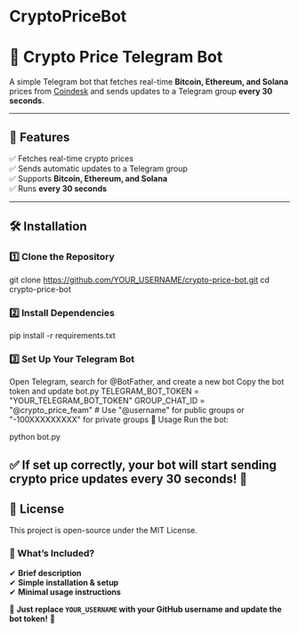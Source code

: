﻿# CryptoPriceBot

 # 🚀 Crypto Price Telegram Bot  

A simple Telegram bot that fetches real-time **Bitcoin, Ethereum, and Solana** prices from [Coindesk](https://www.coindesk.com/) and sends updates to a Telegram group **every 30 seconds**.  

---

## 📌 Features  
✅ Fetches real-time crypto prices  
✅ Sends automatic updates to a Telegram group  
✅ Supports **Bitcoin, Ethereum, and Solana**  
✅ Runs **every 30 seconds**  

---

## 🛠 Installation  

### 1️⃣ **Clone the Repository**  

git clone https://github.com/YOUR_USERNAME/crypto-price-bot.git
cd crypto-price-bot

### 2️⃣ Install Dependencies
pip install -r requirements.txt

### 3️⃣ Set Up Your Telegram Bot
Open Telegram, search for @BotFather, and create a new bot
Copy the bot token and update bot.py
TELEGRAM_BOT_TOKEN = "YOUR_TELEGRAM_BOT_TOKEN"
GROUP_CHAT_ID = "@crypto_price_feam"  # Use "@username" for public groups or "-100XXXXXXXXX" for private groups
📌 Usage
Run the bot:

python bot.py

## ✅ If set up correctly, your bot will start sending crypto price updates every 30 seconds! 🚀

## 📜 License
This project is open-source under the MIT License.


### **📌 What’s Included?**  
✔ **Brief description**  
✔ **Simple installation & setup**  
✔ **Minimal usage instructions**  

🚀 **Just replace `YOUR_USERNAME` with your GitHub username and update the bot token!** 🎯







